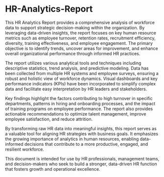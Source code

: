 # HR-Analytics-Report
This HR Analytics Report provides a comprehensive analysis of workforce data to support strategic decision-making within the organization. By leveraging data-driven insights, the report focuses on key human resource metrics such as employee turnover, retention rates, recruitment efficiency, diversity, training effectiveness, and employee engagement. The primary objective is to identify trends, uncover areas for improvement, and enhance overall organizational performance through informed HR practices.

The report utilizes various analytical tools and techniques including descriptive statistics, trend analysis, and predictive modeling. Data has been collected from multiple HR systems and employee surveys, ensuring a robust and holistic view of workforce dynamics. Visual dashboards and key performance indicators (KPIs) have been incorporated to simplify complex data and facilitate easy interpretation by HR leaders and stakeholders.

Key findings highlight the factors contributing to high turnover in specific departments, patterns in hiring and onboarding processes, and the impact of training programs on employee performance. The report also provides actionable recommendations to optimize talent management, improve employee satisfaction, and reduce attrition.

By transforming raw HR data into meaningful insights, this report serves as a valuable tool for aligning HR strategies with business goals. It emphasizes the growing importance of analytics in human resources, enabling data-informed decisions that contribute to a more productive, engaged, and resilient workforce.

This document is intended for use by HR professionals, management teams, and decision-makers who seek to build a stronger, data-driven HR function that fosters growth and operational excellence.
